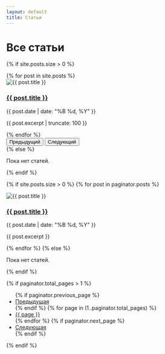 ```yaml
---
layout: default
title: Статьи
---
```

<h1>Все статьи</h1>

{% if site.posts.size > 0 %}
<!-- Карусель статей -->
<div id="articlesCarousel" class="carousel slide mb-5" data-bs-ride="carousel">
  <div class="carousel-inner">
    {% for post in site.posts %}
    <div class="carousel-item {% if forloop.first %}active{% endif %}">
      <div class="card neural-card">
        <img src="{{ post.image | relative_url }}" class="d-block w-100 carousel-image" alt="{{ post.title }}" loading="lazy">
        <div class="carousel-caption">
          <h3><a href="{{ post.url | relative_url }}">{{ post.title }}</a></h3>
          <p>{{ post.date | date: "%B %d, %Y" }}</p>
          <p>{{ post.excerpt | truncate: 100 }}</p>
        </div>
      </div>
    </div>
    {% endfor %}
  </div>
  <button class="carousel-control-prev" type="button" data-bs-target="#articlesCarousel" data-bs-slide="prev">
    <span class="carousel-control-prev-icon" aria-hidden="true"></span>
    <span class="visually-hidden">Предыдущий</span>
  </button>
  <button class="carousel-control-next" type="button" data-bs-target="#articlesCarousel" data-bs-slide="next">
    <span class="carousel-control-next-icon" aria-hidden="true"></span>
    <span class="visually-hidden">Следующий</span>
  </button>
</div>
{% else %}
<p>Пока нет статей.</p>
{% endif %}

<!-- Список всех статей -->
{% if site.posts.size > 0 %}
  {% for post in paginator.posts %}
  <div class="card neural-card">
    <img src="{{ post.image | relative_url }}" alt="{{ post.title }}" loading="lazy">
    <h3><a href="{{ post.url | relative_url }}">{{ post.title }}</a></h3>
    <p>{{ post.date | date: "%B %d, %Y" }}</p>
    <p>{{ post.excerpt }}</p>
  </div>
  {% endfor %}
{% else %}
  <p>Пока нет статей.</p>
{% endif %}

{% if paginator.total_pages > 1 %}
<ul class="pagination">
  {% if paginator.previous_page %}
  <li><a href="{{ paginator.previous_page_path | relative_url }}">Предыдущая</a></li>
  {% endif %}
  {% for page in (1..paginator.total_pages) %}
  <li {% if page == paginator.page %}class="active"{% endif %}>
    <a href="{{ '/articles/page' | append: page | relative_url }}">{{ page }}</a>
  </li>
  {% endfor %}
  {% if paginator.next_page %}
  <li><a href="{{ paginator.next_page_path | relative_url }}">Следующая</a></li>
  {% endif %}
</ul>
{% endif %}
